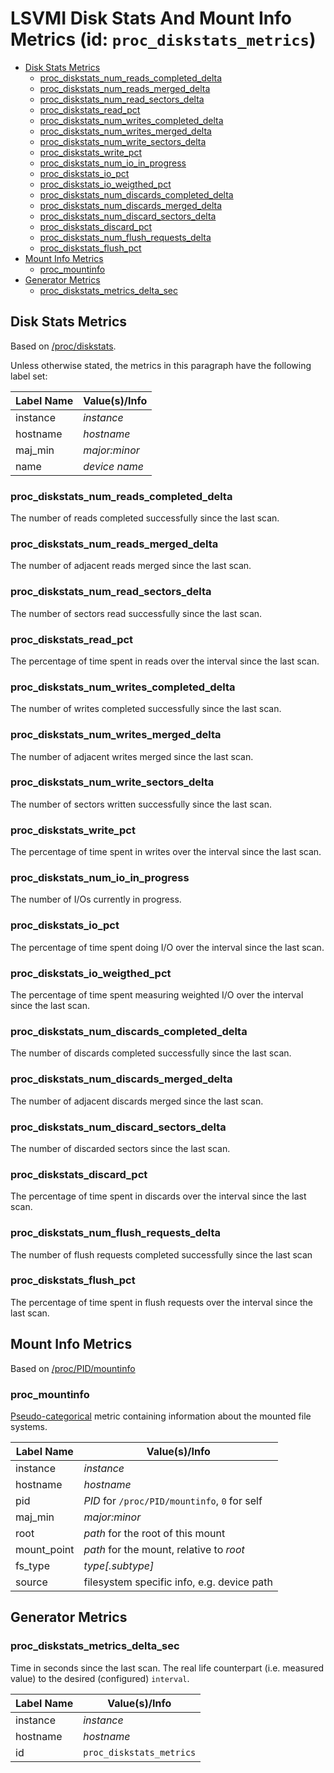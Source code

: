 # LSVMI Disk Stats And Mount Info Metrics (id: `proc_diskstats_metrics`)

<!-- TOC tocDepth:2..3 chapterDepth:2..6 -->

- [Disk Stats Metrics](#disk-stats-metrics)
  - [proc_diskstats_num_reads_completed_delta](#proc_diskstats_num_reads_completed_delta)
  - [proc_diskstats_num_reads_merged_delta](#proc_diskstats_num_reads_merged_delta)
  - [proc_diskstats_num_read_sectors_delta](#proc_diskstats_num_read_sectors_delta)
  - [proc_diskstats_read_pct](#proc_diskstats_read_pct)
  - [proc_diskstats_num_writes_completed_delta](#proc_diskstats_num_writes_completed_delta)
  - [proc_diskstats_num_writes_merged_delta](#proc_diskstats_num_writes_merged_delta)
  - [proc_diskstats_num_write_sectors_delta](#proc_diskstats_num_write_sectors_delta)
  - [proc_diskstats_write_pct](#proc_diskstats_write_pct)
  - [proc_diskstats_num_io_in_progress](#proc_diskstats_num_io_in_progress)
  - [proc_diskstats_io_pct](#proc_diskstats_io_pct)
  - [proc_diskstats_io_weigthed_pct](#proc_diskstats_io_weigthed_pct)
  - [proc_diskstats_num_discards_completed_delta](#proc_diskstats_num_discards_completed_delta)
  - [proc_diskstats_num_discards_merged_delta](#proc_diskstats_num_discards_merged_delta)
  - [proc_diskstats_num_discard_sectors_delta](#proc_diskstats_num_discard_sectors_delta)
  - [proc_diskstats_discard_pct](#proc_diskstats_discard_pct)
  - [proc_diskstats_num_flush_requests_delta](#proc_diskstats_num_flush_requests_delta)
  - [proc_diskstats_flush_pct](#proc_diskstats_flush_pct)
- [Mount Info Metrics](#mount-info-metrics)
  - [proc_mountinfo](#proc_mountinfo)
- [Generator Metrics](#generator-metrics)
  - [proc_diskstats_metrics_delta_sec](#proc_diskstats_metrics_delta_sec)

<!-- /TOC -->
## Disk Stats Metrics

Based on [/proc/diskstats](https://github.com/torvalds/linux/blob/master/Documentation/admin-guide/iostats.rst).

Unless otherwise stated, the metrics in this paragraph have the following label set:

| Label Name | Value(s)/Info |
| --- | --- |
| instance | _instance_ |
| hostname | _hostname_ |
| maj_min | _major:minor_ |
| name | _device name_ |

### proc_diskstats_num_reads_completed_delta

The number of reads completed successfully since the last scan.

### proc_diskstats_num_reads_merged_delta

The number of adjacent reads merged since the last scan.

### proc_diskstats_num_read_sectors_delta

The number of sectors read successfully since the last scan.

### proc_diskstats_read_pct

The percentage of time spent in reads over the interval since the last scan.

### proc_diskstats_num_writes_completed_delta

The number of writes completed successfully since the last scan.

### proc_diskstats_num_writes_merged_delta

The number of adjacent writes merged since the last scan.

### proc_diskstats_num_write_sectors_delta

The number of sectors written successfully since the last scan.

### proc_diskstats_write_pct

The percentage of time spent in writes over the interval since the last scan.

### proc_diskstats_num_io_in_progress

The number of I/Os currently in progress.

### proc_diskstats_io_pct

The percentage of time spent doing I/O over the interval since the last scan.

### proc_diskstats_io_weigthed_pct

The percentage of time spent measuring weighted I/O over the interval since the last scan.

### proc_diskstats_num_discards_completed_delta

The number of discards completed successfully since the last scan.

### proc_diskstats_num_discards_merged_delta

The number of adjacent discards merged since the last scan.

### proc_diskstats_num_discard_sectors_delta

The number of discarded sectors since the last scan.

### proc_diskstats_discard_pct

The percentage of time spent in discards over the interval since the last scan.

### proc_diskstats_num_flush_requests_delta

The number of flush requests completed successfully since the last scan

### proc_diskstats_flush_pct

The percentage of time spent in flush requests over the interval since the last scan.

## Mount Info Metrics

Based on [/proc/PID/mountinfo](https://man7.org/linux/man-pages/man5/proc_pid_mountinfo.5.html)

### proc_mountinfo

[Pseudo-categorical](internals.md#pseudo-categorical-metrics ) metric containing information about the mounted file systems.

| Label Name | Value(s)/Info |
| --- | --- |
| instance | _instance_ |
| hostname | _hostname_ |
| pid | _PID_ for `/proc/PID/mountinfo`, `0` for self |
| maj_min | _major:minor_ |
| root | _path_ for the root of this mount |
| mount_point | _path_ for the mount, relative to _root_ |
| fs_type | _type\[.subtype\]_ |
| source | filesystem specific info, e.g. device path |

## Generator Metrics

### proc_diskstats_metrics_delta_sec

Time in seconds since the last scan. The real life counterpart (i.e. measured value) to the desired (configured) `interval`.

| Label Name | Value(s)/Info |
| --- | --- |
| instance | _instance_ |
| hostname | _hostname_ |
| id | `proc_diskstats_metrics` |
